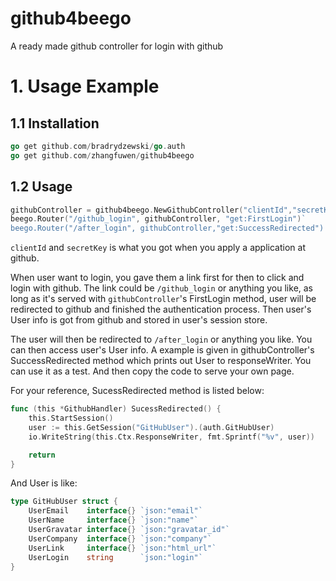 # github4beego
A ready made github controller for login with github

# 1. Usage Example

## 1.1 Installation
```go
go get github.com/bradrydzewski/go.auth
go get github.com/zhangfuwen/github4beego
```
## 1.2 Usage
```go
githubController = github4beego.NewGithubController("clientId","secretKey","/after_login")
beego.Router("/github_login", githubController, "get:FirstLogin")`
beego.Router("/after_login", githubController,"get:SuccessRedirected")
```
`clientId` and `secretKey` is what you got when you apply a application at github.

When user want to login, you gave them a link first for then to click and login with github. The link could be `/github_login` or anything you like, as long as it's served with `githubController`'s FirstLogin method, user will be redirected to github and finished the authentication process. Then user's User info is got from github and stored in user's session store.

The user will then be redirected to `/after_login` or anything you like. You can then access user's User info. A example is given in githubController's SuccessRedirected method which prints out User to responseWriter. You can use it as a test. And then copy the code to serve your own page.

For your reference, SucessRedirected method is listed below:
```go
func (this *GithubHandler) SucessRedirected() {
	this.StartSession()
	user := this.GetSession("GitHubUser").(auth.GitHubUser)
	io.WriteString(this.Ctx.ResponseWriter, fmt.Sprintf("%v", user))

	return
}
```
And User is like:
```go
type GitHubUser struct {
	UserEmail    interface{} `json:"email"`
	UserName     interface{} `json:"name"`
	UserGravatar interface{} `json:"gravatar_id"`
	UserCompany  interface{} `json:"company"`
	UserLink     interface{} `json:"html_url"`
	UserLogin    string      `json:"login"`
}
```
